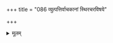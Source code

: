+++
title = "086 व्युत्पत्तिर्वाचकानां स्थिरचरविषये"

+++
<details><summary>मूलम्</summary>

व्युत्पत्तिर्वाचकानां स्थिरचरविषये लोकतो नेश्वरादावव्युत्पन्नार्थवृत्तिस्त्वधिपतिनयतः स्यादमुख्येति चेन्न ।  
व्युत्पत्तेः पूरणं हि श्रुतिशिरसि कृतं नोपरोधः कथंचिद्देहित्वं चाधिपत्यात् समधिकमिह खल्वक्षपादप्रणीतात् ॥ ८६ ॥
</details>